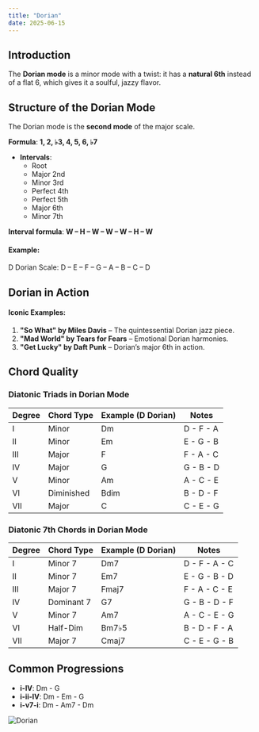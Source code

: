 ```yaml
---
title: "Dorian"
date: 2025-06-15
---
```


## Introduction

The **Dorian mode** is a minor mode with a twist: it has a **natural 6th** instead of a flat 6, which gives it a soulful, jazzy flavor.

## Structure of the Dorian Mode

The Dorian mode is the **second mode** of the major scale.

**Formula**: **1, 2, ♭3, 4, 5, 6, ♭7**

- **Intervals**:
  * Root
  * Major 2nd
  * Minor 3rd
  * Perfect 4th
  * Perfect 5th
  * Major 6th
  * Minor 7th

**Interval formula**: **W – H – W – W – W – H – W**

#### Example:

D Dorian Scale: D – E – F – G – A – B – C – D

## Dorian in Action

#### Iconic Examples:

1. **"So What" by Miles Davis** – The quintessential Dorian jazz piece.
2. **"Mad World" by Tears for Fears** – Emotional Dorian harmonies.
3. **"Get Lucky" by Daft Punk** – Dorian’s major 6th in action.

## Chord Quality

### Diatonic Triads in Dorian Mode

| Degree | Chord Type | Example (D Dorian) | Notes         |
|--------|------------|--------------------|---------------|
| I      | Minor      | Dm                 | D - F - A     |
| II     | Minor      | Em                 | E - G - B     |
| III    | Major      | F                  | F - A - C     |
| IV     | Major      | G                  | G - B - D     |
| V      | Minor      | Am                 | A - C - E     |
| VI     | Diminished | Bdim               | B - D - F     |
| VII    | Major      | C                  | C - E - G     |

### Diatonic 7th Chords in Dorian Mode

| Degree | Chord Type | Example (D Dorian) | Notes           |
|--------|------------|--------------------|-----------------|
| I      | Minor 7    | Dm7                | D - F - A - C   |
| II     | Minor 7    | Em7                | E - G - B - D   |
| III    | Major 7    | Fmaj7              | F - A - C - E   |
| IV     | Dominant 7 | G7                 | G - B - D - F   |
| V      | Minor 7    | Am7                | A - C - E - G   |
| VI     | Half-Dim   | Bm7♭5              | B - D - F - A   |
| VII    | Major 7    | Cmaj7              | C - E - G - B   |

## Common Progressions

* **i-IV**: Dm - G
* **i-ii-IV**: Dm - Em - G
* **i-v7-i**: Dm - Am7 - Dm

![Dorian](/images/dorian.png)